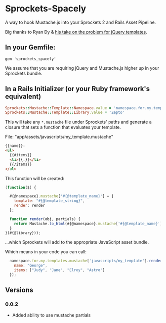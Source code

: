 # Sprockets-Spacely

A way to hook Mustache.js into your Sprockets 2 and Rails Asset Pipeline.

Big thanks to Ryan Dy & [his take on the problem for jQuery templates](https://github.com/rdy/sprockets-jquery-tmpl).

## In your Gemfile:

`gem 'sprockets_spacely'`

We assume that you are requiring jQuery and Mustache.js higher up in your Sprockets bundle.

## In a Rails Initializer (or your Ruby framework's equivalent)

```ruby
Sprockets::Mustache::Template::Namespace.value = 'namespace.for.my.templates'
Sprockets::Mustache::Template::Library.value = 'Zepto'
```

This will take any `*.mustache` file under Sprockets' paths and generate a closure that sets a function that evaluates your template.

File: "app/assets/javascripts/my_template.mustache"

```html
{{name}}:
<ul>
  {{#items}}
  <li>{{.}}</li>
  {{/items}}
</ul>
```

This function will be created:

```javascript
(function($) {

  #{@namespace}.mustache['#{@template_name}'] = {
    template: "#{@template_string}",
    render: render
  };

  function render(obj, partials) {
    return Mustache.to_html(#{@namespace}.mustache['#{@template_name}'].template, obj, partials);
  }
}(#{@library}));
```

...which Sprockets will add to the appropriate JavaScript asset bundle.

Which means in your code you can call:

```javascript
  namespace.for.my.templates.mustache['javascripts/my_template'].render({
    name: "George",
    items: ["Judy", "Jane", "Elroy", "Astro"]
  });
```

## Versions

### 0.0.2
- Added ability to use mustache partials
